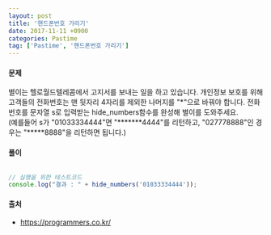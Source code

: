 ```yaml
---
layout: post
title: '핸드폰번호 가리기'
date: 2017-11-11 +0900
categories: Pastime
tag: ['Pastime', '핸드폰번호 가리기']
---
```


#### 문제

별이는 헬로월드텔레콤에서 고지서를 보내는 일을 하고 있습니다. 개인정보 보호를 위해 고객들의 전화번호는 맨 뒷자리 4자리를 제외한 나머지를 "*"으로 바꿔야 합니다.
전화번호를 문자열 s로 입력받는 hide_numbers함수를 완성해 별이를 도와주세요.  
(예를들어 s가 "01033334444"면 "*******4444"를 리턴하고, "027778888"인 경우는 "*****8888"을 리턴하면 됩니다.)

#### 풀이

```javascript

```
```javascript
// 실행을 위한 테스트코드
console.log("결과 : " + hide_numbers('01033334444'));
```

#### 출처
- <https://programmers.co.kr/>